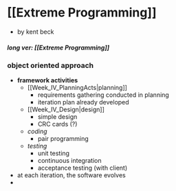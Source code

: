 # [[Extreme Programming]]
- by kent beck

##### long ver: [[Extreme Programming]]
### object oriented approach
- **framework activities**
	- [[Week_IV_PlanningActs|planning]]
		- requirements gathering conducted in planning
		- iteration plan already developed
	- [[Week_IV_Design|design]] 
		- simple design
		- CRC cards (?)
	- *coding*
		- pair programming
	- *testing*
		- unit testing
		- continuous integration
		- acceptance testing (with client)
- at each iteration, the software evolves
- 
